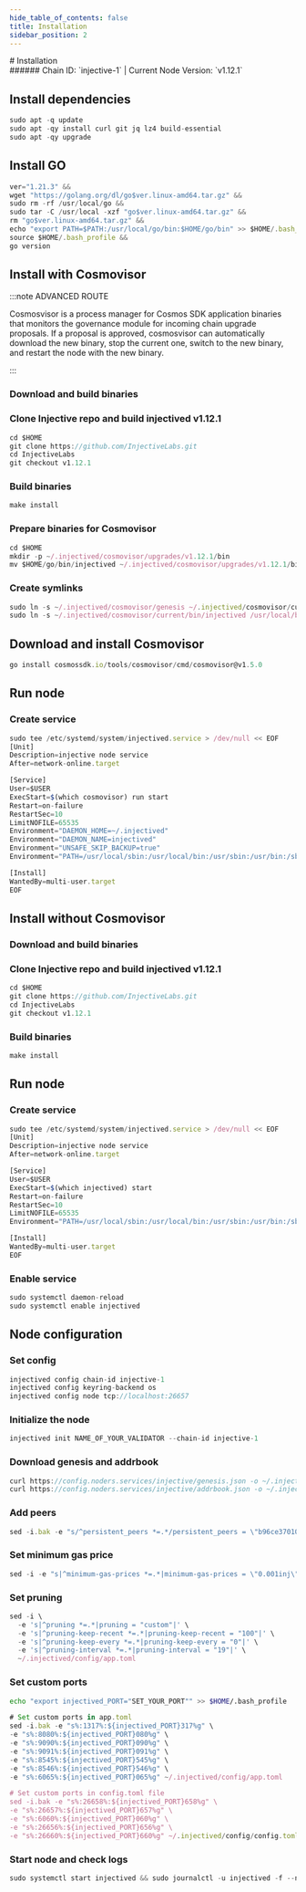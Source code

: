 ```yaml
---
hide_table_of_contents: false
title: Installation
sidebar_position: 2
---
```


<div class="h1-with-icon icon-injective">
# Installation
</div>
###### Chain ID: `injective-1` | Current Node Version: `v1.12.1`

## Install dependencies

```js
sudo apt -q update
sudo apt -qy install curl git jq lz4 build-essential
sudo apt -qy upgrade
```

## Install GO
```js
ver="1.21.3" &&
wget "https://golang.org/dl/go$ver.linux-amd64.tar.gz" &&
sudo rm -rf /usr/local/go &&
sudo tar -C /usr/local -xzf "go$ver.linux-amd64.tar.gz" &&
rm "go$ver.linux-amd64.tar.gz" &&
echo "export PATH=$PATH:/usr/local/go/bin:$HOME/go/bin" >> $HOME/.bash_profile &&
source $HOME/.bash_profile &&
go version
```

## Install with Cosmovisor
:::note ADVANCED ROUTE

Cosmosvisor is a process manager for Cosmos SDK application binaries that monitors the governance module for incoming chain upgrade proposals. If a proposal is approved, cosmosvisor can automatically download the new binary, stop the current one, switch to the new binary, and restart the node with the new binary.

:::
### Download and build binaries
### Clone Injective repo and build injectived v1.12.1
```js
cd $HOME
git clone https://github.com/InjectiveLabs.git
cd InjectiveLabs
git checkout v1.12.1
```

### Build binaries
```js
make install
```
### Prepare binaries for Cosmovisor
```js
cd $HOME
mkdir -p ~/.injectived/cosmovisor/upgrades/v1.12.1/bin
mv $HOME/go/bin/injectived ~/.injectived/cosmovisor/upgrades/v1.12.1/bin/
```

### Create symlinks
```js
sudo ln -s ~/.injectived/cosmovisor/genesis ~/.injectived/cosmovisor/current -f
sudo ln -s ~/.injectived/cosmovisor/current/bin/injectived /usr/local/bin/injectived -f
```

## Download and install Cosmovisor
```js
go install cosmossdk.io/tools/cosmovisor/cmd/cosmovisor@v1.5.0
```

## Run node
### Create service
```js
sudo tee /etc/systemd/system/injectived.service > /dev/null << EOF
[Unit]
Description=injective node service
After=network-online.target

[Service]
User=$USER
ExecStart=$(which cosmovisor) run start
Restart=on-failure
RestartSec=10
LimitNOFILE=65535
Environment="DAEMON_HOME=~/.injectived"
Environment="DAEMON_NAME=injectived"
Environment="UNSAFE_SKIP_BACKUP=true"
Environment="PATH=/usr/local/sbin:/usr/local/bin:/usr/sbin:/usr/bin:/sbin:/bin:/usr/games:/usr/local/games:/snap/bin:~/.injectived/cosmovisor/current/bin"

[Install]
WantedBy=multi-user.target
EOF
```

## Install without Cosmovisor

### Download and build binaries
### Clone Injective repo and build injectived v1.12.1
```js
cd $HOME
git clone https://github.com/InjectiveLabs.git
cd InjectiveLabs
git checkout v1.12.1
```

### Build binaries
```js
make install
```

## Run node
### Create service
```js
sudo tee /etc/systemd/system/injectived.service > /dev/null << EOF
[Unit]
Description=injective node service
After=network-online.target

[Service]
User=$USER
ExecStart=$(which injectived) start
Restart=on-failure
RestartSec=10
LimitNOFILE=65535
Environment="PATH=/usr/local/sbin:/usr/local/bin:/usr/sbin:/usr/bin:/sbin:/bin:/usr/games:/usr/local/games:/snap/bin"

[Install]
WantedBy=multi-user.target
EOF
```

### Enable service
```js
sudo systemctl daemon-reload
sudo systemctl enable injectived
```

## Node configuration
### Set config
```js
injectived config chain-id injective-1
injectived config keyring-backend os
injectived config node tcp://localhost:26657
```

### Initialize the node
```js
injectived init NAME_OF_YOUR_VALIDATOR --chain-id injective-1
```

### Download genesis and addrbook
```js
curl https://config.noders.services/injective/genesis.json -o ~/.injectived/config/genesis.json
curl https://config.noders.services/injective/addrbook.json -o ~/.injectived/config/addrbook.json
```
### Add peers
```js
sed -i.bak -e "s/^persistent_peers *=.*/persistent_peers = \"b96ce37010e0b3baa5020b536822ccba511c8f5f@injective-rpc.noders.services:33656\"/" ~/.injectived/config/config.toml
```

### Set minimum gas price
```js
sed -i -e "s|^minimum-gas-prices *=.*|minimum-gas-prices = \"0.001inj\"|" ~/.injectived/config/app.toml
```
### Set pruning
```js
sed -i \
  -e 's|^pruning *=.*|pruning = "custom"|' \
  -e 's|^pruning-keep-recent *=.*|pruning-keep-recent = "100"|' \
  -e 's|^pruning-keep-every *=.*|pruning-keep-every = "0"|' \
  -e 's|^pruning-interval *=.*|pruning-interval = "19"|' \
  ~/.injectived/config/app.toml
```

### Set custom ports

```bash
echo "export injectived_PORT="SET_YOUR_PORT"" >> $HOME/.bash_profile
```

```js
# Set custom ports in app.toml
sed -i.bak -e "s%:1317%:${injectived_PORT}317%g" \
-e "s%:8080%:${injectived_PORT}080%g" \
-e "s%:9090%:${injectived_PORT}090%g" \
-e "s%:9091%:${injectived_PORT}091%g" \
-e "s%:8545%:${injectived_PORT}545%g" \
-e "s%:8546%:${injectived_PORT}546%g" \
-e "s%:6065%:${injectived_PORT}065%g" ~/.injectived/config/app.toml

# Set custom ports in config.toml file
sed -i.bak -e "s%:26658%:${injectived_PORT}658%g" \
-e "s%:26657%:${injectived_PORT}657%g" \
-e "s%:6060%:${injectived_PORT}060%g" \
-e "s%:26656%:${injectived_PORT}656%g" \
-e "s%:26660%:${injectived_PORT}660%g" ~/.injectived/config/config.toml
```

### Start node and check logs
```js
sudo systemctl start injectived && sudo journalctl -u injectived -f --no-hostname -o cat
```
